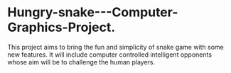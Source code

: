 # Hungry-snake---Computer-Graphics-Project.
This project aims to bring the fun and simplicity of snake game with some new features. It will include computer controlled intelligent opponents whose aim will be to challenge the human players.
